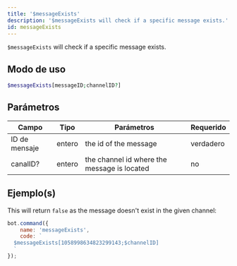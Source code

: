 ```yaml
---
title: '$messageExists'
description: '$messageExists will check if a specific message exists.'
id: messageExists
---
```


`$messageExists` will check if a specific message exists.

## Modo de uso

```php
$messageExists[messageID;channelID?]
```

## Parámetros

| Campo         | Tipo   | Parámetros                                  | Requerido |
| ------------- | ------ | ------------------------------------------- | --------- |
| ID de mensaje | entero | the id of the message                       | verdadero |
| canalID?      | entero | the channel id where the message is located | no        |

## Ejemplo(s)

This will return `false` as the message doesn't exist in the given channel:

```javascript
bot.command({
    name: 'messageExists',
    code: `
  $messageExists[1058998634823299143;$channelID]
  `
});
```
